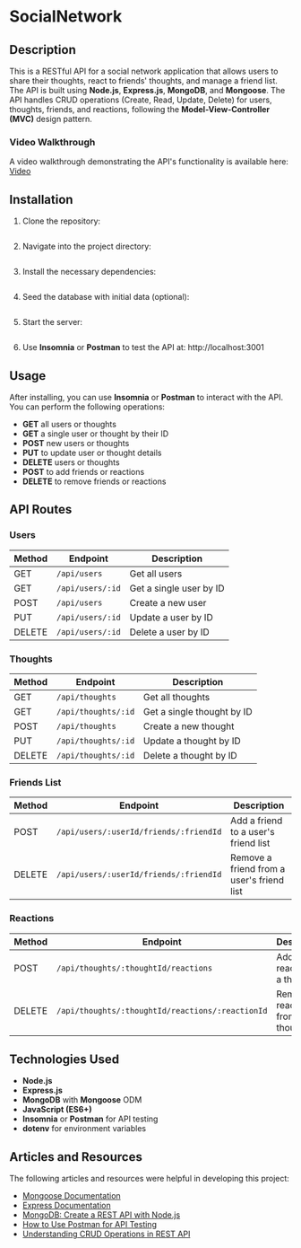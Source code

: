 # SocialNetwork

## Description

This is a RESTful API for a social network application that allows users to share their thoughts, react to friends' thoughts, and manage a friend list. The API is built using **Node.js**, **Express.js**, **MongoDB**, and **Mongoose**. The API handles CRUD operations (Create, Read, Update, Delete) for users, thoughts, friends, and reactions, following the **Model-View-Controller (MVC)** design pattern.

### Video Walkthrough

A video walkthrough demonstrating the API's functionality is available here: [Video](https://bootcampspot.instructuremedia.com/embed/4ddb3e9b-2f74-424b-afa6-381225a8feb6)


## Installation

1. Clone the repository:
```git clone git@github.com:MiguelPena0101/SocialNetwork.git
```


2. Navigate into the project directory:
```cd SocialNetwork
```

3. Install the necessary dependencies:
``` npm install
```

4. Seed the database with initial data (optional):
```node seedUsers.js
```

5. Start the server:
```npm start
```

6. Use **Insomnia** or **Postman** to test the API at:
http://localhost:3001


## Usage

After installing, you can use **Insomnia** or **Postman** to interact with the API. You can perform the following operations:

- **GET** all users or thoughts
- **GET** a single user or thought by their ID
- **POST** new users or thoughts
- **PUT** to update user or thought details
- **DELETE** users or thoughts
- **POST** to add friends or reactions
- **DELETE** to remove friends or reactions


## API Routes

### Users

| Method | Endpoint              | Description                         |
|--------|-----------------------|-------------------------------------|
| GET    | `/api/users`           | Get all users                       |
| GET    | `/api/users/:id`       | Get a single user by ID             |
| POST   | `/api/users`           | Create a new user                   |
| PUT    | `/api/users/:id`       | Update a user by ID                 |
| DELETE | `/api/users/:id`       | Delete a user by ID                 |

### Thoughts

| Method | Endpoint              | Description                         |
|--------|-----------------------|-------------------------------------|
| GET    | `/api/thoughts`        | Get all thoughts                    |
| GET    | `/api/thoughts/:id`    | Get a single thought by ID          |
| POST   | `/api/thoughts`        | Create a new thought                |
| PUT    | `/api/thoughts/:id`    | Update a thought by ID              |
| DELETE | `/api/thoughts/:id`    | Delete a thought by ID              |

### Friends List

| Method | Endpoint                                      | Description                                      |
|--------|-----------------------------------------------|--------------------------------------------------|
| POST   | `/api/users/:userId/friends/:friendId`        | Add a friend to a user's friend list             |
| DELETE | `/api/users/:userId/friends/:friendId`        | Remove a friend from a user's friend list        |

### Reactions

| Method | Endpoint                                             | Description                                      |
|--------|------------------------------------------------------|--------------------------------------------------|
| POST   | `/api/thoughts/:thoughtId/reactions`                 | Add a reaction to a thought                      |
| DELETE | `/api/thoughts/:thoughtId/reactions/:reactionId`     | Remove a reaction from a thought                 |

## Technologies Used

- **Node.js**
- **Express.js**
- **MongoDB** with **Mongoose** ODM
- **JavaScript (ES6+)**
- **Insomnia** or **Postman** for API testing
- **dotenv** for environment variables

## Articles and Resources

The following articles and resources were helpful in developing this project:

- [Mongoose Documentation](https://mongoosejs.com/docs/)
- [Express Documentation](https://expressjs.com/en/starter/installing.html)
- [MongoDB: Create a REST API with Node.js](https://www.mongodb.com/languages/express-mongodb-rest-api-tutorial)
- [How to Use Postman for API Testing](https://learning.postman.com/docs/getting-started/introduction/)
- [Understanding CRUD Operations in REST API](https://restfulapi.net/crud/)